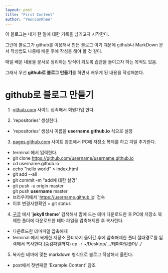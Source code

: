 ```yaml
---
layout: post
title: "First Content"
author: "YeonJunRhee"
---
```


이 블로그는 내가 한 일에 대한 기록을 남기고자 시작한다.

그런데 블로그가 github를 이용해서 만든 블로그 이기 떄문에 github나 MarkDown 문서 작성법도 나중에 배운 후에 작성을 해야 할 것 같다.

매일 배운 내용을 문서로 정리하는 방식이 되도록 습관을 들이고자 하는 목적도 있음.

그래서 우선 **github로 블로그 만들기**를 하면서 배우게 된 내용을 작성해본다.

# github로 블로그 만들기

1. [github.com](https://github.com) 사이트 접속해서 회원가입 한다.

2. 'repositories' 생성한다.
* 'repositories' 생성시 이름을 **username.github.io** 식으로 설정

3. [pages.github.com](https://pages.github.com/) 사이트 참조해서 PC에 저장소 복제를 하고 파일 추가한다.
* terminal 에서 입력한다.
* git clone https://github.com/username/username.github.io
* cd username.github.io
* echo "hello world" > index.html
* git add --all
* git commit -m "add에 대한 설명"
* git push -u origin master<br>
git push **username** master
* 브라우저에서 'https://username.github.io' 접속
* 이후 변경사항확인 = git status

4. [구글](https://www.google.com) 에서 '**jekyll theme**' 검색해서 맘에 드는 테마 다운로드한 후 PC에 저장소 복제한 폴더에 다운로드한 테마 파일을 압축해제한 후 복사한다.
* 다운로드한 테마파일 압축해제
* terminal 에서 복제한 저장소 폴더까지 들어간 후에 압축해제한 폴더 절대경로를 입력해서 복사한다.(숨김파일까지)
cp -r ~/Desktop/.../테마파일폴더/ ./

5. 복사한 테마에 맞는 markdown 형식으로 블로그 작성해서 올린다.
* post에서 첫번째글 'Example Content' 참조
